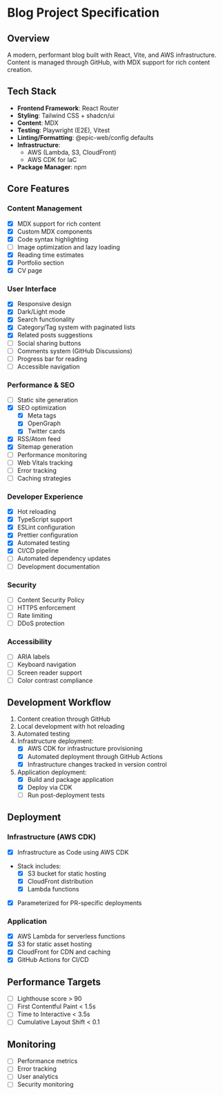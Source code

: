 # Blog Project Specification

## Overview

A modern, performant blog built with React, Vite, and AWS infrastructure.
Content is managed through GitHub, with MDX support for rich content creation.

## Tech Stack

- **Frontend Framework**: React Router
- **Styling**: Tailwind CSS + shadcn/ui
- **Content**: MDX
- **Testing**: Playwright (E2E), Vitest
- **Linting/Formatting**: @epic-web/config defaults
- **Infrastructure**:
  - AWS (Lambda, S3, CloudFront)
  - AWS CDK for IaC
- **Package Manager**: npm

## Core Features

### Content Management

- [x] MDX support for rich content
- [x] Custom MDX components
- [x] Code syntax highlighting
- [ ] Image optimization and lazy loading
- [x] Reading time estimates
- [x] Portfolio section
- [x] CV page

### User Interface

- [x] Responsive design
- [x] Dark/Light mode
- [x] Search functionality
- [x] Category/Tag system with paginated lists
- [x] Related posts suggestions
- [ ] Social sharing buttons
- [ ] Comments system (GitHub Discussions)
- [ ] Progress bar for reading
- [ ] Accessible navigation

### Performance & SEO

- [ ] Static site generation
- [x] SEO optimization
  - [x] Meta tags
  - [x] OpenGraph
  - [x] Twitter cards
- [x] RSS/Atom feed
- [x] Sitemap generation
- [ ] Performance monitoring
- [ ] Web Vitals tracking
- [ ] Error tracking
- [ ] Caching strategies

### Developer Experience

- [x] Hot reloading
- [x] TypeScript support
- [x] ESLint configuration
- [x] Prettier configuration
- [x] Automated testing
- [x] CI/CD pipeline
- [ ] Automated dependency updates
- [ ] Development documentation

### Security

- [ ] Content Security Policy
- [ ] HTTPS enforcement
- [ ] Rate limiting
- [ ] DDoS protection

### Accessibility

- [ ] ARIA labels
- [ ] Keyboard navigation
- [ ] Screen reader support
- [ ] Color contrast compliance

## Development Workflow

1. Content creation through GitHub
2. Local development with hot reloading
3. Automated testing
4. Infrastructure deployment:
   - [x] AWS CDK for infrastructure provisioning
   - [x] Automated deployment through GitHub Actions
   - [x] Infrastructure changes tracked in version control
5. Application deployment:
   - [x] Build and package application
   - [x] Deploy via CDK
   - [ ] Run post-deployment tests

## Deployment

### Infrastructure (AWS CDK)

- [x] Infrastructure as Code using AWS CDK
- Stack includes:
  - [x] S3 bucket for static hosting
  - [x] CloudFront distribution
  - [x] Lambda functions
- [x] Parameterized for PR-specific deployments

### Application

- [x] AWS Lambda for serverless functions
- [x] S3 for static asset hosting
- [x] CloudFront for CDN and caching
- [x] GitHub Actions for CI/CD

## Performance Targets

- [ ] Lighthouse score > 90
- [ ] First Contentful Paint < 1.5s
- [ ] Time to Interactive < 3.5s
- [ ] Cumulative Layout Shift < 0.1

## Monitoring

- [ ] Performance metrics
- [ ] Error tracking
- [ ] User analytics
- [ ] Security monitoring
